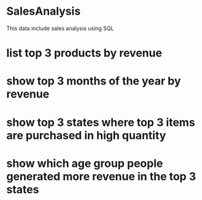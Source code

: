 # SalesAnalysis

This data include sales analysis using SQL

# list top 3 products by revenue
  
# show top 3 months of the year by revenue

# show top 3 states where top 3 items are purchased in high quantity

# show which age group people generated more revenue in the top 3 states
